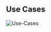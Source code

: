 ## Use Cases

![Use-Cases](http://www.plantuml.com/plantuml/proxy?cache=no&src=https://raw.githubusercontent.com/RATESResearch/RGVFlood/main/docs/predevelopment/rgvflood-use-cases.uml)